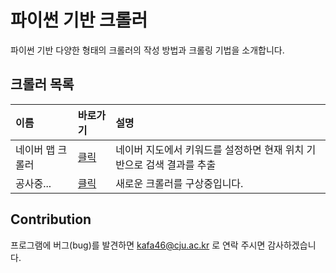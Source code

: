 # 파이썬 기반 크롤러

파이썬 기반 다양한 형태의 크롤러의 작성 방법과 크롤링 기법을 소개합니다.

## 크롤러 목록

|이름|바로가기|설명|
|:---|:---|:---|
|네이버 맵 크롤러|[클릭](./naver_map_search/)|네이버 지도에서 키워드를 설정하면 현재 위치 기반으로 검색 결과를 추출|
|공사중...|[클릭](./)|새로운 크롤러를 구상중입니다.|

## Contribution

프로그램에 버그(bug)를 발견하면 kafa46@cju.ac.kr 로 연락 주시면 감사하겠습니다.
